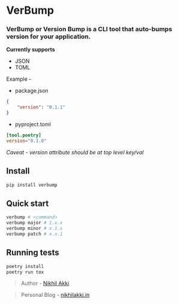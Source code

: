 # VerBump

### VerBump or Version Bump is a CLI tool that auto-bumps version for your application.

__Currently supports__

- JSON
- TOML

Example - 

- package.json
```json
{
	"version": "0.1.1"
}
```
- pyproject.toml
```toml
[tool.poetry]
version="0.1.0"
```
_Caveat - version attribute should be at top level key/val_

## Install

```bash
pip install verbump
```

## Quick start
```bash
verbump # <command>
verbump major # 1.x.x
verbump minor # x.1.x
verbump patch # x.x.1
```
## Running tests
```bash
poetry install
poetry run tox
```

> Author - [Nikhil Akki](https://nikhilakki.in/about)

> Personal Blog - [nikhilakki.in](https://nikhilakki.in)